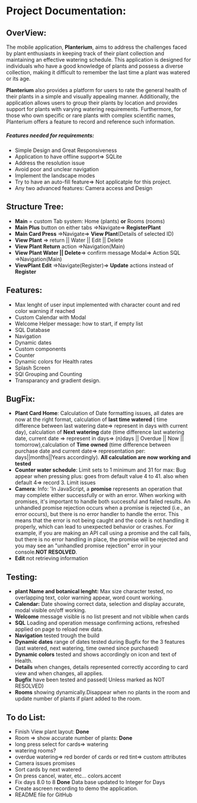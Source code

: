 # Project Documentation:

## OverView:

The mobile application, **Planterium**, aims to address the challenges faced by plant enthusiasts in keeping track of their plant collection and maintaining an effective watering schedule. This application is designed for individuals who have a good knowledge of plants and possess a diverse collection, making it difficult to remember the last time a plant was watered or its age.

**Planterium** also provides a platform for users to rate the general health of their plants in a simple and visually appealing manner. Additionally, the application allows users to group their plants by location and provides support for plants with varying watering requirements. Furthermore, for those who own specific or rare plants with complex scientific names, Planterium offers a feature to record and reference such information.

##### Features needed for requirements:

- Simple Design and Great Responsiveness
- Application to have offline support=> SQLite
- Address the resolution issue
- Avoid poor and unclear navigation
- Implement the landscape modes
- Try to have an auto-fill feature=> Not applicatple for this project.
- Any two advanced features: Camera access and Design

## Structure Tree:

- **Main** = custom Tab system: Home (plants) **or** Rooms (rooms)
- **Main Plus** button on either tabs =>Navigate=> **RegisterPlant**
- **Main Card Press** =>Navigate=> **View Plant**(Details of selected ID)
- **View Plant** => return || Water || Edit || Delete
- **View Plant Return** action =>Navigation(Main)
- **View Plant Water || Delete**=> confirm message Modal=> Action SQL =>Navigation(Main)
- **ViewPlant Edit** =>Navigate(Register)=> **Update** actions instead of **Register**

## Features:

- Max lenght of user input implemented with character count and red color warning if reached
- Custom Calendar with Modal
- Welcome Helper message: how to start, if empty list
- SQL Database
- Navigation
- Dynamic dates
- Custom components
- Counter
- Dynamic colors for Health rates
- Splash Screen
- SQl Grouping and Counting
- Transparancy and gradient design.

## BugFix:

- **Plant Card Home**: Calculation of Date formatting issues, all dates are now at the right format, calculation of **last time watered** ( time difference between last watering date=> represent in days with current day), calculation of **Next watering** date (time difference last watering date, current date => represent in days=> (n)days || Overdue || Now || tomorrow),calculation of **Time owned** (time difference between purchase date and current date=> representation per: days||months||Years accordingly).
  **All calculation are now working and tested**
- **Counter water schedule**: Limit sets to 1 minimum and 31 for max: Bug appear when pressing plus: goes from default value 4 to 41. also when default 4=> record 3. Limit issues
- **Camera**:
  Info: 'In JavaScript, a **promise** represents an operation that may complete either successfully or with an error. When working with promises, it's important to handle both successful and failed results. An unhandled promise rejection occurs when a promise is rejected (i.e., an error occurs), but there is no error handler to handle the error. This means that the error is not being caught and the code is not handling it properly, which can lead to unexpected behavior or crashes.
  For example, if you are making an API call using a promise and the call fails, but there is no error handling in place, the promise will be rejected and you may see an "unhandled promise rejection" error in your console.**NOT RESOLVED**.
- **Edit** not retrieving information

## Testing:

- **plant Name and botanical lenght:** Max size character tested, no overlapping text, color warning appear, word count working.
- **Calendar:** Date showing correct data, selection and display accurate, modal visible on/off working.
- **Welcome** message visible is no list present and not vibible when cards
- **SQL** Loading and operation message confirming actions, refreshed applied on page to reload new data.
- **Navigation** tested trough the build
- **Dynamic dates** range of dates tested during Bugfix for the 3 features (last watered, next watering, time owned since purchased)
- **Dynamic colors** tested and shows accordingly on icon and text of Health.
- **Details** when changes, details represented correctly according to card view and when changes, all applies.
- **Bugfix** have been tested and passed( Unless marked as NOT RESOLVED)
- **Rooms** showing dynamically.Disappear when no plants in the room and update number of plants if plant added to the room.

## To do List:

- Finish View plant layout: **Done**
- Room => show accurate number of plants: **Done**
- long press select for cards=> watering
- watering rooms?
- overdue watering=> red border of cards or red tint=> custom attributes
- Camera issues promises
- Sort cards by next watered
- On press cancel, water, etc... colors.accent
- Fix days 8.0 to 8 **Done** Data base updated to Integer for Days
- Create ascreen recording to demo the application.
- README file for GitHub
